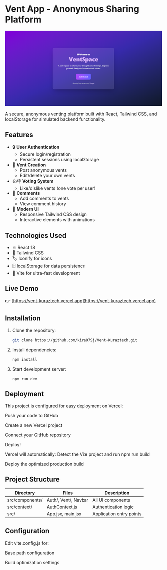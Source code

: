 # Vent App - Anonymous Sharing Platform

![Vent App Screenshot](./public/images/Hero.png) 

A secure, anonymous venting platform built with React, Tailwind CSS, and localStorage for simulated backend functionality.

## Features

- 🔒 **User Authentication**
  - Secure login/registration
  - Persistent sessions using localStorage
- 📝 **Vent Creation**
  - Post anonymous vents
  - Edit/delete your own vents
- 👍👎 **Voting System**
  - Like/dislike vents (one vote per user)
- 💬 **Comments**
  - Add comments to vents
  - View comment history
- 🎨 **Modern UI**
  - Responsive Tailwind CSS design
  - Interactive elements with animations

## Technologies Used

- ⚛️ React 18
- 🎨 Tailwind CSS
- 🏷️ Iconify for icons
- 🗄️ localStorage for data persistence
- 🚀 Vite for ultra-fast development

## Live Demo

👉 [https://vent-kuraztech.vercel.app](https://vent-kuraztech.vercel.app)

## Installation

1. Clone the repository:
   ```bash
   git clone https://github.com/kira07Sj/Vent-Kuraztech.git
2. Install dependencies:
    ```bash
    npm install
3. Start development server:
    ```bash
    npm run dev

## Deployment
This project is configured for easy deployment on Vercel:

Push your code to GitHub

Create a new Vercel project

Connect your GitHub repository

Deploy!

Vercel will automatically: Detect the Vite project
    and run 
    npm run build

Deploy the optimized production build

## Project Structure

| Directory       | Files                | Description               |
|-----------------|----------------------|---------------------------|
| src/components/ | Auth/, Vent/, Navbar | All UI components         |
| src/context/    | AuthContext.js       | Authentication logic      |
| src/            | App.jsx, main.jsx    | Application entry points  |

## Configuration
Edit vite.config.js for:

Base path configuration

Build optimization settings

